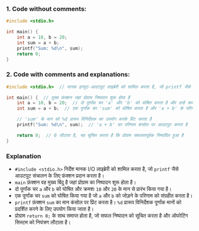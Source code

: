 ### **1. Code without comments:**
```c
#include <stdio.h>

int main() {
    int a = 10, b = 20;
    int sum = a + b;
    printf("Sum: %d\n", sum);
    return 0;
}
```

### **2. Code with comments and explanations:**
```c
#include <stdio.h>  // मानक इनपुट-आउटपुट लाइब्रेरी को शामिल करता है, जो printf जैसे फ़ंक्शन प्रदान करता है

int main() {  // मुख्य फ़ंक्शन जहां प्रोग्राम निष्पादन शुरू होता है
    int a = 10, b = 20;  // दो पूर्णांक चर 'a' और 'b' को घोषित करता है और उन्हें क्रमशः 10 और 20 का मान सौंपता है
    int sum = a + b;  // एक पूर्णांक चर 'sum' को घोषित करता है और 'a + b' के परिणाम को इसमें स्टोर करता है

    // 'sum' के मान को %d प्रारूप विनिर्देशक का उपयोग करके प्रिंट करता है
    printf("Sum: %d\n", sum);  // 'a + b' का परिणाम कंसोल पर आउटपुट करता है

    return 0;  // 0 लौटाता है, यह सूचित करता है कि प्रोग्राम सफलतापूर्वक निष्पादित हुआ है
}
```

### Explanation

- `#include <stdio.h>` निर्देश मानक I/O लाइब्रेरी को शामिल करता है, जो `printf` जैसे आउटपुट संचालन के लिए फ़ंक्शन प्रदान करता है।
- `main` फ़ंक्शन वह मुख्य बिंदु है जहां प्रोग्राम का निष्पादन शुरू होता है।
- दो पूर्णांक चर `a` और `b` को घोषित और क्रमशः `10` और `20` के मान से प्रारंभ किया गया है।
- एक पूर्णांक चर `sum` को घोषित किया गया है जो `a` और `b` को जोड़ने के परिणाम को संग्रहीत करता है।
- `printf` फ़ंक्शन `sum` का मान कंसोल पर प्रिंट करता है। `%d` प्रारूप विनिर्देशक पूर्णांक मानों को प्रदर्शित करने के लिए उपयोग किया जाता है।
- प्रोग्राम `return 0;` के साथ समाप्त होता है, जो सफल निष्पादन को सूचित करता है और ऑपरेटिंग सिस्टम को नियंत्रण लौटाता है।

